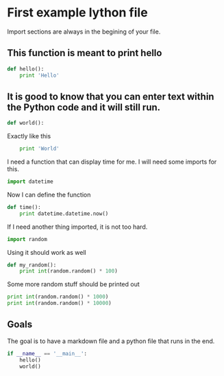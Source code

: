 # First example lython file
Import sections are always in the begining of your file.
## This function is meant to print hello
```Python
def hello():
    print 'Hello'
```
## It is good to know that you can enter text within the Python code and it will still run.
```Python
def world():
```
Exactly like this
```Python
    print 'World'
```
I need a function that can display time for me. I will need some imports for this.
```Python
import datetime
```
Now I can define the function
```Python
def time():
    print datetime.datetime.now()
```
If I need another thing imported, it is not too hard.
```Python
import random
```
Using it should work as well
```Python
def my_random():
    print int(random.random() * 100)
```
Some more random stuff should be printed out
```Python
print int(random.random() * 1000)
print int(random.random() * 10000)
```
## Goals
The goal is to have a markdown file and a python file that runs in the end.
```Python
if __name__ == '__main__':
    hello()
    world()
```
